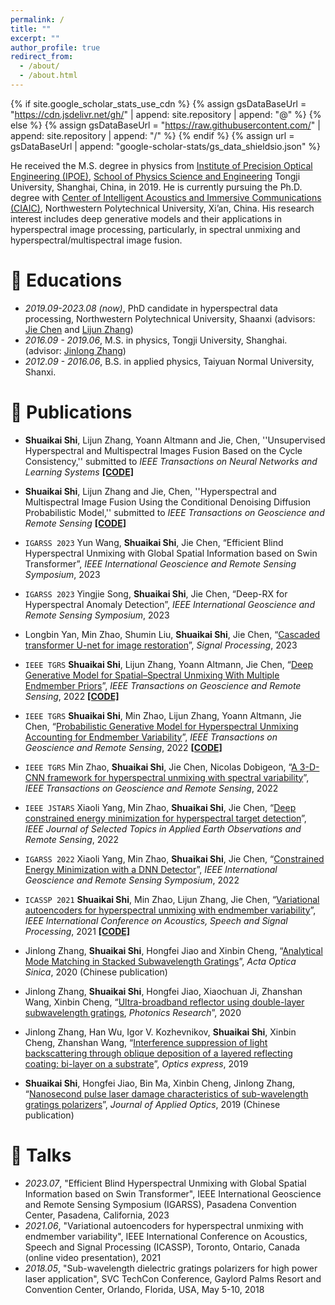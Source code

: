 ```yaml
---
permalink: /
title: ""
excerpt: ""
author_profile: true
redirect_from: 
  - /about/
  - /about.html
---
```


{% if site.google_scholar_stats_use_cdn %}
{% assign gsDataBaseUrl = "https://cdn.jsdelivr.net/gh/" | append: site.repository | append: "@" %}
{% else %}
{% assign gsDataBaseUrl = "https://raw.githubusercontent.com/" | append: site.repository | append: "/" %}
{% endif %}
{% assign url = gsDataBaseUrl | append: "google-scholar-stats/gs_data_shieldsio.json" %}

<span class='anchor' id='about-me'></span>

He received the M.S. degree in physics from [Institute of Precision Optical Engineering (IPOE)](https://ipoe.tongji.edu.cn/en/), [School of Physics Science and Engineering](https://physics.tongji.edu.cn/En/Content/77) Tongji University, Shanghai, China, in 2019. He is currently
pursuing the Ph.D. degree with [Center of Intelligent Acoustics and Immersive Communications (CIAIC)](https://ciaic.org/index.html),  Northwestern Polytechnical University, Xi’an, China.
His research interest includes deep generative models and their applications in hyperspectral image processing, particularly, in spectral unmixing and hyperspectral/multispectral image fusion.

 

# 📖 Educations
- *2019.09-2023.08 (now)*, PhD candidate in hyperspectral data processing, Northwestern Polytechnical University, Shaanxi (advisors: [Jie Chen](http://www.jie-chen.com/) and [Lijun Zhang](https://teacher.nwpu.edu.cn/2011010112.html))
- *2016.09 - 2019.06*, M.S. in physics, Tongji University, Shanghai. (advisor: [Jinlong Zhang](https://ipoe.tongji.edu.cn/info/1051/1700.htm))
- *2012.09 - 2016.06*, B.S. in applied physics, Taiyuan Normal University, Shanxi. 


# 📝 Publications 

- **Shuaikai Shi**, Lijun Zhang, Yoann Altmann and Jie, Chen, ''Unsupervised Hyperspectral and Multispectral Images Fusion Based on the Cycle Consistency,'' submitted to _IEEE Transactions on Neural Networks and Learning Systems_ [**[CODE]**](https://github.com/shuaikaishi/CycFusion)

- **Shuaikai Shi**, Lijun Zhang and Jie, Chen, ''Hyperspectral and Multispectral Image Fusion Using the Conditional Denoising Diffusion Probabilistic Model,'' submitted to _IEEE Transactions on Geoscience and Remote Sensing_  [**[CODE]**](https://github.com/shuaikaishi/DDPMFus)

- ``IGARSS 2023`` Yun Wang, **Shuaikai Shi**, Jie Chen, “Efficient Blind Hyperspectral Unmixing with Global Spatial Information based on Swin Transformer”, _IEEE International Geoscience and Remote Sensing Symposium_, 2023  

- ``IGARSS 2023`` Yingjie Song, **Shuaikai Shi**, Jie Chen, “Deep-RX for Hyperspectral Anomaly Detection”, _IEEE International Geoscience and Remote Sensing Symposium_, 2023 

- Longbin Yan, Min Zhao, Shumin Liu, **Shuaikai Shi**, Jie Chen, “[Cascaded transformer U-net for image restoration](https://www.sciencedirect.com/science/article/pii/S0165168422004418)”, _Signal Processing_, 2023

- ``IEEE TGRS`` **Shuaikai Shi**, Lijun Zhang, Yoann Altmann, Jie Chen, “[Deep Generative Model for Spatial–Spectral Unmixing With Multiple Endmember Priors](https://ieeexplore.ieee.org/document/9759362)”, _IEEE Transactions on Geoscience and Remote Sensing_, 2022 [**[CODE]**](https://github.com/shuaikaishi/DGMSSU)

- ``IEEE TGRS`` **Shuaikai Shi**, Min Zhao, Lijun Zhang, Yoann Altmann, Jie Chen, “[Probabilistic Generative Model for Hyperspectral Unmixing Accounting for Endmember Variability](https://ieeexplore.ieee.org/document/9583297)”, _IEEE Transactions on Geoscience and Remote Sensing_, 2022 [**[CODE]**](https://github.com/shuaikaishi/PGMSU)

- ``IEEE TGRS`` Min Zhao, **Shuaikai Shi**, Jie Chen, Nicolas Dobigeon, “[A 3-D-CNN framework for hyperspectral unmixing with spectral variability](https://ieeexplore.ieee.org/document/9674908)”, _IEEE Transactions on Geoscience and Remote Sensing_, 2022

- ``IEEE JSTARS`` Xiaoli Yang, Min Zhao, **Shuaikai Shi**, Jie Chen, “[Deep constrained energy minimization for hyperspectral target detection](https://ieeexplore.ieee.org/document/9881882)”, _IEEE Journal of Selected Topics in Applied Earth Observations and Remote Sensing_, 2022

- ``IGARSS 2022`` Xiaoli Yang, Min Zhao, **Shuaikai Shi**, Jie Chen, “[Constrained Energy Minimization with a DNN Detector](https://ieeexplore.ieee.org/document/9884688)”, _IEEE International Geoscience and Remote Sensing Symposium_, 2022

- `ICASSP 2021` **Shuaikai Shi**, Min Zhao, Lijun Zhang, Jie Chen, “[Variational autoencoders for hyperspectral unmixing with endmember variability](https://ieeexplore.ieee.org/document/9414940)”, _IEEE International Conference on Acoustics, Speech and Signal Processing_, 2021  [**[CODE]**](https://github.com/shuaikaishi/PGMSU)

- Jinlong Zhang, **Shuaikai Shi**, Hongfei Jiao and Xinbin Cheng, “[Analytical Mode Matching in Stacked Subwavelength Gratings](https://www.opticsjournal.net/Articles/OJfdead0eda44b4cb8/Abstract)”, _Acta Optica Sinica_, 2020 (Chinese publication)

- Jinlong Zhang, **Shuaikai Shi**, Hongfei Jiao, Xiaochuan Ji, Zhanshan Wang, Xinbin Cheng, “[Ultra-broadband reflector using double-layer subwavelength gratings](https://opg.optica.org/prj/fulltext.cfm?uri=prj-8-3-426&id=427988), _Photonics Research_”, 2020

- Jinlong Zhang, Han Wu, Igor V. Kozhevnikov, **Shuaikai Shi**, Xinbin Cheng, Zhanshan Wang, “[Interference suppression of light backscattering through oblique deposition of a layered reflecting coating: bi-layer on a substrate](https://opg.optica.org/oe/fulltext.cfm?uri=oe-27-11-15262&id=412576)”, _Optics express_, 2019  

- **Shuaikai Shi**, Hongfei Jiao, Bin Ma, Xinbin Cheng, Jinlong Zhang, “[Nanosecond pulse laser damage characteristics of sub-wavelength gratings polarizers](http://www.yygx.net/en/article/doi/10.5768/JAO201940.0107002)”, _Journal of Applied Optics_, 2019 (Chinese publication) 







# 💬 Talks
- *2023.07*, "Efficient Blind Hyperspectral Unmixing with Global Spatial Information based on Swin Transformer", IEEE International Geoscience and Remote Sensing Symposium (IGARSS), Pasadena Convention Center, Pasadena, California, 2023
- *2021.06*, "Variational autoencoders for hyperspectral unmixing with endmember variability", IEEE International Conference on Acoustics, Speech and Signal Processing (ICASSP), Toronto, Ontario, Canada (online video presentation), 2021
- *2018.05*, "Sub-wavelength dielectric gratings polarizers for high power laser application", SVC TechCon Conference, Gaylord Palms Resort and Convention Center, Orlando, Florida, USA, May 5-10, 2018

